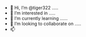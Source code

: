 - 👋 Hi, I’m @tiger322 .....
- 👀 I’m interested in .....
- 🌱 I’m currently learning ......
- 💞️ I’m looking to collaborate on .....
- 📫 
<!---
tiger322/tiger322 is a ✨ special ✨ repository because its `README.md` (this file) appears on your GitHub profile.
You can click the Preview link to take a look at your changes.
--->
